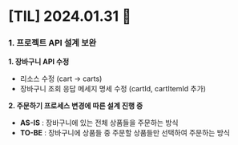 # [TIL] 2024.01.31 📘

### 1. 프로젝트 API 설계 보완
**1. 장바구니 API 수정**
* 리소스 수정 (cart -> carts)
* 장바구니 조회 응답 메세지 명세 수정 (cartId, cartItemId 추가)

**2. 주문하기 프로세스 변경에 따른 설계 진행 중**
* **AS-IS** : 장바구니에 있는 전체 상품들을 주문하는 방식  
* **TO-BE** : 장바구니에 상품들 중 주문할 상품들만 선택하여 주문하는 방식
